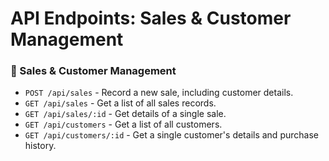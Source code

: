 # API Endpoints: Sales & Customer Management

### 🛒 Sales & Customer Management

- `POST /api/sales` - Record a new sale, including customer details.
- `GET /api/sales` - Get a list of all sales records.
- `GET /api/sales/:id` - Get details of a single sale.
- `GET /api/customers` - Get a list of all customers.
- `GET /api/customers/:id` - Get a single customer's details and purchase history.
